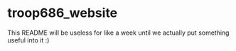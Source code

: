 # troop686_website
This README will be useless for like a week until we actually put something useful into it :)
